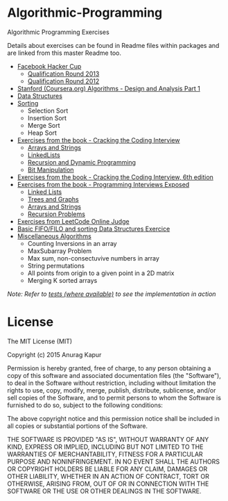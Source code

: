 Algorithmic-Programming
=======================

Algorithmic Programming Exercises

Details about exercises can be found in Readme files within packages and are linked from this master Readme too.

* [Facebook Hacker Cup](src/com/anuragkapur/fb)
	* [Qualification Round 2013](src/com/anuragkapur/fb/hackercup2013/qr)
	* [Qualification Round 2012](src/com/anuragkapur/fb/hackercup2012/qr)
* [Stanford (Coursera.org) Algorithms - Design and Analysis Part 1](src/com/anuragkapur/ada1)
* [Data Structures](src/com/anuragkapur/ds)
* [Sorting](src/com/anuragkapur/sorting) 
	* Selection Sort
	* Insertion Sort
	* Merge Sort
	* Heap Sort
* [Exercises from the book - Cracking the Coding Interview](src/com/anuragkapur/ctci)
	* [Arrays and Strings](src/com/anuragkapur/ctci/arraysandstrings)
	* [LinkedLists](src/com/anuragkapur/ctci/linkedlists)
	* [Recursion and Dynamic Programming](src/com/anuragkapur/ctci/recursionanddp)
	* [Bit Manipulation](src/com/anuragkapur/ctci/bitmanipulation)
* [Exercises from the book - Cracking the Coding Interview, 6th edition](src/com/anuragkapur/ctci6ed)
* [Exercises from the book - Programming Interviews Exposed](src/com/anuragkapur/pie)
	* [Linked Lists](src/com/anuragkapur/pie/linkedlists)
	* [Trees and Graphs](src/com/anuragkapur/pie/teesandgraphs)
	* [Arrays and Strings](src/com/anuragkapur/pie/arraysandstrings)
	* [Recursion Problems](src/com/anuragkapur/pie/recursion)
* [Exercises from LeetCode Online Judge](src/com/anuragkapur/leetcode)	
* [Basic FIFO/FILO and sorting Data Structures Exercice](src/com/anuragkapur/wgsn)
* [Miscellaneous Algorithms](src/com/anuragkapur/misc)
	* Counting Inversions in an array
	* MaxSubarray Problem
	* Max sum, non-consectuvive numbers in array
	* String permutations
	* All points from origin to a given point in a 2D matrix
	* Merging K sorted arrays
	
_Note: Refer to [tests (where available)](test/com/anuragkapur/) to see the implementation in action_	

License
=======
The MIT License (MIT)

Copyright (c) 2015 Anurag Kapur

Permission is hereby granted, free of charge, to any person obtaining a copy of this software and associated 
documentation files (the "Software"), to deal in the Software without restriction, including without limitation the 
rights to use, copy, modify, merge, publish, distribute, sublicense, and/or sell copies of the Software, and to permit 
persons to whom the Software is furnished to do so, subject to the following conditions:

The above copyright notice and this permission notice shall be included in all copies or substantial portions of the 
Software.

THE SOFTWARE IS PROVIDED "AS IS", WITHOUT WARRANTY OF ANY KIND, EXPRESS OR IMPLIED, INCLUDING BUT NOT LIMITED TO THE 
WARRANTIES OF MERCHANTABILITY, FITNESS FOR A PARTICULAR PURPOSE AND NONINFRINGEMENT. IN NO EVENT SHALL THE AUTHORS OR 
COPYRIGHT HOLDERS BE LIABLE FOR ANY CLAIM, DAMAGES OR OTHER LIABILITY, WHETHER IN AN ACTION OF CONTRACT, TORT OR 
OTHERWISE, ARISING FROM, OUT OF OR IN CONNECTION WITH THE SOFTWARE OR THE USE OR OTHER DEALINGS IN THE SOFTWARE.